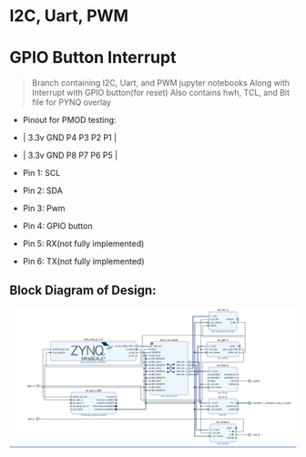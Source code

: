 # I2C, Uart, PWM

# GPIO Button Interrupt

> Branch containing I2C, Uart, and PWM jupyter notebooks
> Along with Interrupt with GPIO button(for reset)
> Also contains hwh, TCL, and Bit file for PYNQ overlay

- Pinout for PMOD testing:
- | 3.3v GND P4 P3 P2 P1 |
- | 3.3v GND P8 P7 P6 P5 |

- Pin 1: SCL
- Pin 2: SDA
- Pin 3: Pwm
- Pin 4: GPIO button
- Pin 5: RX(not fully implemented)
- Pin 6: TX(not fully implemented)

## Block Diagram of Design:

<img src="https://github.com/AVHBAC/main/blob/I2C-Pynq/BlockDesign.PNG">
